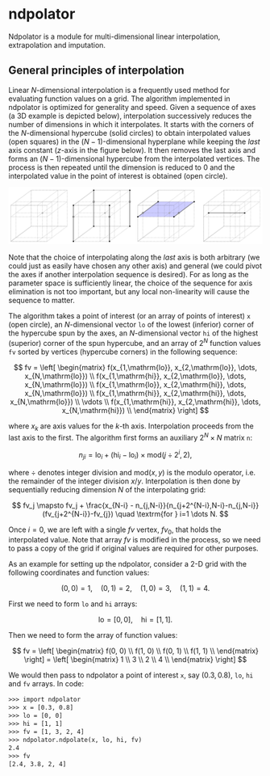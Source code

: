 # ndpolator

Ndpolator is a module for multi-dimensional linear interpolation, extrapolation and imputation.

## General principles of interpolation

Linear $N$-dimensional interpolation is a frequently used method for evaluating function values on a grid. The algorithm implemented in ndpolator is 
optimized for generality and speed. Given a sequence of axes (a 3D example is depicted below), interpolation successively reduces the number of 
dimensions in which it interpolates. It starts with the corners of the $N$-dimensional hypercube (solid circles) to obtain interpolated values (open 
squares) in the $(N-1)$-dimensional hyperplane while keeping the *last* axis constant ($z$-axis in the figure below). It then removes the last axis and 
forms an $(N-1)$-dimensional hypercube from the interpolated vertices. The process is then repeated until the dimension is reduced to 0 and the 
interpolated value in the point of interest is obtained (open circle).

![interpolation_3d.svg](docs/interpolation_3d.svg)

Note that the choice of interpolating along the *last* axis is both arbitrary (we could just as easily have chosen any other axis) and general (we could pivot the axes if another interpolation sequence is desired). For as long as the parameter space is sufficiently linear, the choice of the sequence for axis elimination is not too important, but any local non-linearity will cause the sequence to matter.

The algorithm takes a point of interest (or an array of points of interest) `x` (open circle), an $N$-dimensional vector `lo` of the lowest (inferior) corner of the hypercube spun by the axes, an $N$-dimensional vector `hi` of the highest (superior) corner of the spun hypercube, and an array of $2^N$ function values `fv` sorted by vertices (hypercube corners) in the following sequence:

$$ fv = \left[
\begin{matrix}
f(x_{1,\mathrm{lo}}, x_{2,\mathrm{lo}}, \dots, x_{N,\mathrm{lo}}) \\
f(x_{1,\mathrm{hi}}, x_{2,\mathrm{lo}}, \dots, x_{N,\mathrm{lo}}) \\
f(x_{1,\mathrm{lo}}, x_{2,\mathrm{hi}}, \dots, x_{N,\mathrm{lo}}) \\
f(x_{1,\mathrm{hi}}, x_{2,\mathrm{hi}}, \dots, x_{N,\mathrm{lo}}) \\
\vdots \\
f(x_{1,\mathrm{hi}}, x_{2,\mathrm{hi}}, \dots, x_{N,\mathrm{hi}}) \\
\end{matrix}
\right] $$

where $x_k$ are axis values for the $k$-th axis. Interpolation proceeds from the last axis to the first. The algorithm first forms an auxiliary $2^N \times N$ matrix `n`:

$$
n_{ji} = \mathrm{lo}_i + (\mathrm{hi}_i-\mathrm{lo}_i) \times \mathrm{mod} (j \div 2^i, 2),
$$

where $\div$ denotes integer division and $\mathrm{mod}(x, y)$ is the modulo operator, i.e. the remainder of the integer division $x/y$. Interpolation is then done by sequentially reducing dimension $N$ of the interpolating grid:

$$
fv_j \mapsto fv_j + \frac{x_{N-i} - n_{j,N-i}}{n_{j+2^{N-i},N-i}-n_{j,N-i}} (fv_{j+2^{N-i}}-fv_{j}) \quad \textrm{for } i=1 \dots N.
$$

Once $i=0$, we are left with a single $fv$ vertex, $fv_0$, that holds the interpolated value. Note that array $fv$ is modified in the process, so we need to pass a copy of the grid if original values are required for other purposes.

As an example for setting up the ndpolator, consider a 2-D grid with the following coordinates and function values:

$$
(0, 0) = 1, \quad (0, 1) = 2, \quad (1, 0) = 3, \quad (1, 1) = 4.
$$

First we need to form `lo` and `hi` arrays:

$$
\mathrm{lo} = [0, 0], \quad \mathrm{hi} = [1, 1].
$$

Then we need to form the array of function values:

$$
fv = \left[
    \begin{matrix}
        f(0, 0) \\
        f(1, 0) \\
        f(0, 1) \\
        f(1, 1) \\
    \end{matrix}
\right] = \left[
    \begin{matrix}
        1 \\ 3 \\ 2 \\ 4 \\
    \end{matrix}
\right]
$$

We would then pass to ndpolator a point of interest `x`, say $(0.3, 0.8)$, `lo`, `hi` and `fv` arrays. In code:

```
>>> import ndpolator
>>> x = [0.3, 0.8]
>>> lo = [0, 0]
>>> hi = [1, 1]
>>> fv = [1, 3, 2, 4]
>>> ndpolator.ndpolate(x, lo, hi, fv)
2.4
>>> fv
[2.4, 3.8, 2, 4]
```

<!-- ## Imputation

Imputation of missing values has a long history in data science and [many approaches have been proposed](https://towardsdatascience.com/6-different-ways-to-compensate-for-missing-values-data-imputation-with-examples-6022d9ca0779), either general or specific to the problem at hand. In our case we devised an imputation method that closely follows the overall assumptions in treating model atmosphere grids:

* the shape of the parameter space is locally linear to the extent that linear interpolation is adequate within the model uncertainties;
* the definition range of atmosphere grids should not be extended past the original parameter spans; and
* off-grid intensities should be smoothly "ramped" to (or blended with) a wider grid or a theoretical model, such as the blackbody atmosphere.


Consider an N-dimensional hypercube spun by the atmospheric parameters (a 3D example is depicted in the figure below). Let the central point be the imputation vertex (i.e., a NaN value). Other vertices can either either have associated values or NaNs. In general, there are $3^N-1$ bounding vertices (so 26 in 3D).

![imputation_3d.svg](imputation_3d.svg)

If all bounding vertex values are defined, there are $N \choose D$ combinations to interpolate in $D$-dimensional subspace. In 3D, there is 1 combination in 3D, 3 combinations in 2D, and 3 combinations in 1D (cf. the figure above). If there are any NaN values in the grid, those values will fail to interpolate.

If the grid were truly linear, then it would not matter along which direction we interpolate -- all directions would yield the same answer. In our case, however, the parameter space is notably non-linear, so each interpolated direction yields a different result. We need to impute the missing value with a single estimate; statistically we would need to evaluate the local curvature but that would violate our linearity assumption above. Because of that, we can join individual values either by taking a simple mean, or by first averaging them per dimension of the subspace (i.e., over $N \choose D$ combinations), and then taking the mean. The function returns an array of all interpolants, so the calling function can apply any weighting scheme that is suitable for the problem at hand.

The order of directions is determined by the `mask` parameter. It flags the axes that are "in use". For example, for a 3D grid, the sequence is:

$$ [1, 1, 1], [0, 1, 1], [1, 0, 1], [1, 1, 0], [0, 0, 1], [0, 1, 0], [1, 0, 0]. $$

### Application to model atmospheres

Atmosphere grids provide emergent specific intensity of light as a function of atmospheric parameters (Teff, logg, heavy metal abundance, micro- and macro-turbulence, rotational and revolutional radial velocity, ...). These are computed by the model atmosphere codes in (usually) regularly spaced grids of parameters. While some combinations of parameters are not physical, there can be combinations of parameters that *are* physical but that model atmospheres fail to converge. As computing atmospheric models is outside of PHOEBE's realm, we rely on other works to provide the atmosphere grids for us. When these grids feature combinations of parameters that are physical but that do not come with a corresponding emergent specific intensity, we need to *impute* them: replace the non-existent values with their *estimates* from values that are available.

### Blending

The two well defined regimes for computing emergent passband intensities are (1) when the atmospheric parameters fall within the model atmosphere grid, and (2) when the atmospheric parameters fall well outside the model atmosphere grid. In the first case we linearly interpolate (in $N$ dimensions) on the grid, and in the second case we assume a blackbody model atmosphere.

In the latter case we have to deal with one additional complication: limb darkening. Blackbody radiation, by virtue of emergent angle invariance, is not limb-darkened, while stars of course are. That is why the normal emergent passband intensity at a given temperature $T_\mathrm{eff}$ has to be corrected by the integrated limb darkening:

$$ \mathcal L_\mathrm{int} = \int_0^1 \mathcal L(\mu) d\mu, $$

where $\mathcal L(\mu)$ is the limb darkening function and $\mu \equiv \cos \theta$ is the emergent angle. The normal emergent blackbody intensity is then:

$$ B_\mathrm{norm}(\lambda) \mapsto \frac{B_\mathrm{norm}(\lambda)}{\mathcal{L}_\mathrm{int}}. $$

The problem lies in the dependence of $\mathcal L_\mathrm{int}$ on temperature by way of limb darkening coefficients for the given $\mathcal L(\mu)$. When atmospheric parameters are on-grid, $\mathcal L_\mathrm{int}$ is easy to interpolate, but when they are off-grid, $\mathcal L_\mathrm{int}$ needs to be extrapolated. In the vicinity of the grid an $N$-D extrapolation is likely acceptable, but farther from the grid the extrapolated value becomes increasingly unreliable and we are likely better off adopting the _nearest_ value of $\mathcal L_\mathrm{int}$ on the grid instead.

When the values of atmospheric parameters are off the grid but _close_, neither of the above regimes is applicable. If we assumed blackbody radiation, we would introduce a discontinuous jump in emergent passband intensity every time we wander off the grid, which is of course not desired. Instead, this region should "blend" the model atmosphere grid into the blackbody regime as smoothly as possible. Achieving that is our next goal.

It is worth noting that, while blending provides a smooth transition between model atmospheres and blackbody approximation, it does little to nothing to aid in the proper description of physical circumstances that govern this off-grid regime. It is certainly better than a discrete jump, the ultimate solution will be to retire the blackbody approximation and replace it with a more physical model such as the gray atmosphere. Blending will then also be more physical, at least in the sense that the underlying model is not so fundamentally discrepant.

### Blending region

Model atmosphere axes in general follow physical units, so it is impractical to define the blending region in relative terms; for example, 1% in temperature might relate to 500K while 1% in $\log g$ would be 0.05 dex. To rectify that, we remap the axes so that the blending region can be controlled by a single parameter (i.e., the extent beyond the grid boundary). Given the blending region (for example 750K in temperature, 0.5 in surface gravity and 0.5 in abundances), the axes will be rescaled so that the blending region corresponds to 1 unit along each axis. The offsets in the function below are the values of the first element in each axis.

### The blending function

The smoothness of the on-grid to off-grid transition will depend on several factors:

* similarity of the model atmosphere intensities and blackbody intensities at the edge;
* reliability of the $\mathcal L_\mathrm{int}$ extrapolation (be it actual extrapolation or nearest neighbor value adoption);
* reliability of the model atmosphere intensity extrapolation; and
* the choice of the blending function and its extent (i.e., how fast will extrapolated model atmosphere values be tapered into the blackbody regime).

The first three factors are largely out of our control; the last factor, on the other hand, is. The principal parameter that determines blending is _distance from the grid_; given a vector of interest $\mathbf v$ and distance $d$, the blending function provides a prescription on how to mix the extrapolated grid intensity and blackbody intensity at point $\mathbf v$:

$$ I_\mathrm{blend} (\mathbf v) = \alpha(d) \, I_\mathrm{atm} (\mathbf v) + [1 - \alpha(d)] \, I_\mathrm{bb} (\mathrm{v}), $$

where $\alpha(d)$ is the mixing parameter. The simplest prescription for $\alpha(d)$ might be a simple linear ramp:

$$ \alpha (d) = 1 - \tau d, $$

where $\tau$ controls the slope. A slightly more complicated prescription is a sigmoid ramp:

$$ \alpha (d) = 1 - \left( 1 + e^{-\tau (d-\delta)} \right)^{-1}, $$

where $\tau$ and $\delta$ control sigmoid steepness and offset, respectively.

It is important to note that there is _nothing fundamenally physical_ about the choice of the blending function: we _know_ that blackbody intensities are a poor approximation for stars, and we _know_ that model atmosphere validity deteriorates towards the edge of the definition range; how we blend the two values that we _know_ are wrong is of little practical consequence, for as long as the transition is smooth and the model does not feature a significant number of blended surface elements. Blending is meant only and exclusively to enable us to use model atmospheres for the majority of the star when a handful of surface elements' atmospheric parameters fall off the grid, such as the nose of a semi-detached binary, or a spike in reflection, or close-to-critically spinning stars.

Below we define a blending function with these two choices (linear and sigmoid).

### Extrapolate from the grid or adopt the value from the nearest neighbor?

As mentioned above, extrapolation becomes progressively more inaccurate as the distance from the grid increases. In those cases it is likely better to adopt the nearest neighbor value: while demonstrably incorrect, it is almost certainly *less* incorrect than unbound extrapolation. Thus, we need to work out a fast and efficient lookup of the nearest neighbor value.

To that end we employ [k-D trees](https://en.wikipedia.org/wiki/K-d_tree). The algorithm is implemented in scipy; it partitions the data in a way that allows a binary search for the nearest neighbor. To create the search tree, we first identify all non-null vertices and then initialize the tree.

### Computing the blended intensity

Blended emergent intensity can in general be written as:

$$ I_\mathrm{blend} (\mathbf v) = 
\begin{cases}
I_\mathrm{atm} (\mathbf v) & \textrm{model atmosphere region} \\
\alpha I_\mathrm{atm} (\mathbf v) + (1-\alpha) I_\mathrm{bb} (\mathbf v) & \textrm{blending region} \\
I_\mathrm{bb} (\mathbf v) & \textrm{blackbody region} \\
\end{cases} $$

Once we have the blending region and the blending function defined, we can proceed with blending itself. The overall sequence of steps for blending is:

* remap the vector of interest, $\mathbf v$, to the uniform axes;
* among all hypercubes on the grid, find those that are fully defined (i.e., all corresponding intensities are defined and finite) and adjacent to $\mathbf v$;
* for each hypercube:
  * extrapolate the value of $\mathcal L_\mathrm{int}$;
  * calculate blackbody intensity as $I_\mathrm{bb}(\mathrm v) = B(T_\mathrm{eff})/\mathcal L_\mathrm{int}$;
  * extrapolate the value of $I_\mathrm{atm} (\mathbf v)$;
  * calculate the distance vector $\mathbf d$ from $\mathbf v$ to the nearest vertex of the hypercube;
  * project the distance vector onto the normal to the nearest grid surface and calculate $d = \mathbf d \cdot \mathbf {\hat n}$;
  * calculate:
    $$
    I_\mathrm{blend}(\mathbf v) = \begin{cases} I_\mathrm{atm} (\mathbf v) & \textrm{ for } d<0; \\ \alpha I_\mathrm{atm}(\mathbf v) + (1-\alpha) I_\mathrm{bb}(\mathbf v) & \textrm{ for } 0 \leq d \leq 1; \\ I_\mathrm{bb}(\mathbf v) & \textrm{ for } d > 1. \\ \end{cases}
    $$
    Here $\alpha(d)$ is the blending parameter defined above.
* average all $I_\mathrm{blend}(\mathbf v)$ from all hypercubes.

For compute time efficiency, it proves useful to assemble an array of inferior corners of fully defined hypercubes across the entire grid ahead of time; we will use this array to lookup the nearest fully defined hypercube (or a set of hypercubes) for each vector that is off-grid.
-->
